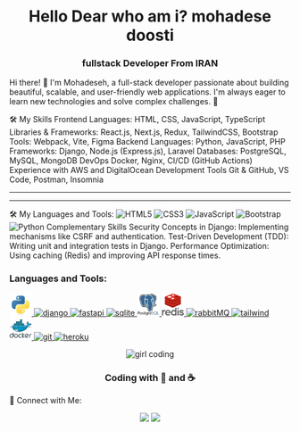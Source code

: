 <h1 align="center">Hello Dear who am i? mohadese doosti</h1>
<h3 align="center">fullstack Developer From IRAN</h3>


Hi there! 👋 I'm Mohadeseh, a full-stack developer passionate about building beautiful, scalable, and user-friendly web applications. I'm always eager to learn new technologies and solve complex challenges. 🚀

🛠 My Skills
Frontend
Languages: HTML, CSS, JavaScript, TypeScript
Libraries & Frameworks: React.js, Next.js, Redux, TailwindCSS, Bootstrap
Tools: Webpack, Vite, Figma
Backend
Languages: Python, JavaScript, PHP
Frameworks: Django, Node.js (Express.js), Laravel
Databases: PostgreSQL, MySQL, MongoDB
DevOps
Docker, Nginx, CI/CD (GitHub Actions)
Experience with AWS and DigitalOcean
Development Tools
Git & GitHub, VS Code, Postman, Insomnia

---




---

🛠 My Languages and Tools:
![HTML5](https://img.shields.io/badge/-HTML5-orange)
![CSS3](https://img.shields.io/badge/-CSS3-blue)
![JavaScript](https://img.shields.io/badge/-JavaScript-yellow)
![Bootstrap](https://img.shields.io/badge/-Bootstrap-purple)
![Python](https://img.shields.io/badge/-Python-blue) 
Complementary Skills
Security Concepts in Django: Implementing mechanisms like CSRF and authentication.
Test-Driven Development (TDD): Writing unit and integration tests in Django.
Performance Optimization: Using caching (Redis) and improving API response times.



<h3 align="left">Languages and Tools:</h3>
<p align="left">
  <a href="https://www.python.org" target="_blank" rel="noreferrer">
    <img src="https://raw.githubusercontent.com/devicons/devicon/master/icons/python/python-original.svg" alt="python" width="40" height="40"/>
  </a>
  <a href="https://www.djangoproject.com/" target="_blank" rel="noreferrer">
    <img src="https://cdn.worldvectorlogo.com/logos/django.svg" alt="django" width="40" height="40"/>
  </a>
  <a href="https://fastapi.tiangolo.com/" target="_blank" rel="noreferrer">
    <img src="https://fastapi.tiangolo.com/img/logo-margin/logo-teal.png" alt="fastapi" height="40"/>
  </a>
  <a href="https://www.sqlite.org/" target="_blank" rel="noreferrer">
    <img src="https://www.vectorlogo.zone/logos/sqlite/sqlite-icon.svg" alt="sqlite" width="40" height="40"/>
  </a>
  <a href="https://www.postgresql.org" target="_blank" rel="noreferrer">
    <img src="https://raw.githubusercontent.com/devicons/devicon/master/icons/postgresql/postgresql-original-wordmark.svg" alt="postgresql" width="40" height="40"/>
  </a>
  <a href="https://redis.io" target="_blank" rel="noreferrer">
    <img src="https://raw.githubusercontent.com/devicons/devicon/master/icons/redis/redis-original-wordmark.svg" alt="redis" width="40" height="40"/>
  </a>
  <a href="https://www.rabbitmq.com" target="_blank" rel="noreferrer">
    <img src="https://www.vectorlogo.zone/logos/rabbitmq/rabbitmq-icon.svg" alt="rabbitMQ" width="40" height="40"/>
  </a>
  <a href="https://tailwindcss.com/" target="_blank" rel="noreferrer">
    <img src="https://www.vectorlogo.zone/logos/tailwindcss/tailwindcss-icon.svg" alt="tailwind" width="40" height="40"/>
  </a>
  <a href="https://www.docker.com/" target="_blank" rel="noreferrer">
    <img src="https://raw.githubusercontent.com/devicons/devicon/master/icons/docker/docker-original-wordmark.svg" alt="docker" width="40" height="40"/>
  </a>
  <a href="https://git-scm.com/" target="_blank" rel="noreferrer">
    <img src="https://www.vectorlogo.zone/logos/git-scm/git-scm-icon.svg" alt="git" width="40" height="40"/>
  </a>
  <a href="https://heroku.com" target="_blank" rel="noreferrer">
    <img src="https://www.vectorlogo.zone/logos/heroku/heroku-icon.svg" alt="heroku" width="40" height="40"/>
  </a>
</p>


<p align="center">
  <img src="https://cdn.dribbble.com/users/2646423/screenshots/15410520/media/298871f5b703b205fc9cd73ebda30c2c.gif" 
       width="300" 
       alt="girl coding" />
</p>

<h3 align="center">Coding with 💚 and ☕</h3>



📱 Connect with Me:
<p align="center">
  <a href="https://instagram.com/djangoqueen](https://www.instagram.com/djangositee?igsh=MTU2czl3ZzA2OGMxaA==" target="_blank"><img src="https://img.shields.io/badge/Instagram-DjangoQueen-pink?style=for-the-badge&logo=instagram" /></a>
  <a href="[mailto:your@email.com](https://myaccount.google.com/email?gar=WzEyMF0&continue=https%3A%2F%2Fmyaccount.google.com%2Fpersonal-info%3Fgar%3DWzEyMF0%26hl%3Den%26utm_source%3DOGB%26utm_medium%3Dact)"><img src="https://img.shields.io/badge/Email-Write%20me-lightpink?style=for-the-badge&logo=gmail" /></a>
</p>

